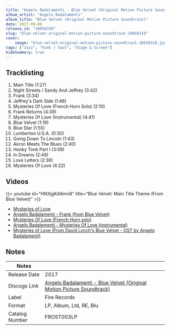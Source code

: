 ```yaml
---
title: "Angelo Badalamenti - Blue Velvet (Original Motion Picture Soundtrack)"
album_artist: "Angelo Badalamenti"
album_title: "Blue Velvet (Original Motion Picture Soundtrack)"
date: 2017-09-08
release_id: "10658310"
slug: "blue-velvet-original-motion-picture-soundtrack-10658310"
cover:
    image: "blue-velvet-original-motion-picture-soundtrack-10658310.jpg"
tags: ["Jazz", "Funk / Soul", "Stage & Screen"]
hideSummary: true
---
```


## Tracklisting
1. Main Title (1:27)
2. Night Streets / Sandy And Jeffrey (3:42)
3. Frank (3:34)
4. Jeffrey's Dark Side (1:48)
5. Mysteries Of Love (French Horn Solo) (2:10)
6. Frank Returns (4:39)
7. Mysteries Of Love (Instrumental) (4:41)
8. Blue Velvet (1:19)
9. Blue Star (1:55)
10. Lumberton U.S.A. (0:30)
11. Going Down To Lincoln (1:43)
12. Akron Meets The Blues (2:40)
13. Honky Tonk Part I (3:09)
14. In Dreams (2:48)
15. Love Letters (2:36)
16. Mysteries Of Love (4:22)

## Videos
{{< youtube id="HNXjgKA6mn8" title="Blue Velvet: Main Title Theme (From Blue Velvet)" >}}
- [Mysteries of Love](https://www.youtube.com/watch?v=PgXlMNDezk4)
- [Angelo Badalamenti - Frank (from Blue Velvet)](https://www.youtube.com/watch?v=BBapDanSkII)
- [Mysteries Of Love (French Horn solo)](https://www.youtube.com/watch?v=arnSJQtBpVA)
- [Angelo Badalementi - Mysteries Of Love (instrumental)](https://www.youtube.com/watch?v=4F9GsEg7v64)
- [Mysteries of Love (From David Lynch's Blue Velvet - OST by Angelo Badalamenti)](https://www.youtube.com/watch?v=ry5vs331sMY)

## Notes

| Notes          |             |
| ---------------| ----------- |
| Release Date   | 2017 |
| Discogs Link   | [Angelo Badalamenti - Blue Velvet (Original Motion Picture Soundtrack)](https://www.discogs.com/release/10658310) |
| Label          | Fire Records |
| Format         | LP, Album, Ltd, RE, Blu |
| Catalog Number | FROST003LP |


